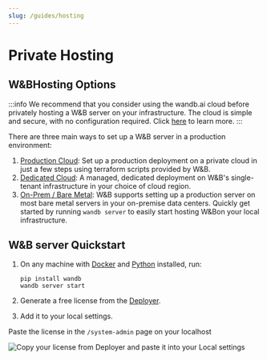 ```yaml
---
slug: /guides/hosting
---
```


# Private Hosting

## W&BHosting Options

:::info
We recommend that you consider using the wandb.ai cloud before privately hosting a W&B server on your infrastructure. The cloud is simple and secure, with no configuration required. Click [here](https://docs.wandb.ai/quickstart) to learn more.
:::

There are three main ways to set up a W&B server in a production environment:

1. [Production Cloud](setup/private-cloud.md): Set up a production deployment on a private cloud in just a few steps using terraform scripts provided by W&B.
2. [Dedicated Cloud](setup/dedicated-cloud.md): A managed, dedicated deployment on W&B's single-tenant infrastructure in your choice of cloud region.
3. [On-Prem / Bare Metal](setup/on-premise-baremetal.md): W&B supports setting up a production server on most bare metal servers in your on-premise data centers. Quickly get started by running `wandb server` to easily start hosting W&Bon your local infrastructure.

## W&B server Quickstart

1.  On any machine with [Docker](https://www.docker.com) and [Python](https://www.python.org) installed, run:

    ```
    pip install wandb
    wandb server start 
    ```
2. Generate a free license from the [Deployer](https://deploy.wandb.ai/).
3. Add it to your local settings.

Paste the license in the `/system-admin` page on your localhost

![Copy your license from Deployer and paste it into your Local settings](@site/static/images/hosting/License.gif)
